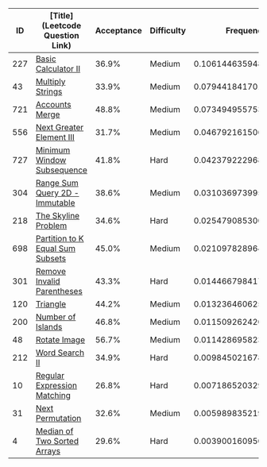 |ID|[Title](Leetcode Question Link)|Acceptance|Difficulty|Frequency|
|----|-----|----|---|---|
|227|[Basic Calculator II]( https://leetcode.com/problems/basic-calculator-ii)|36.9%|Medium|0.10614463594818956|
|43|[Multiply Strings]( https://leetcode.com/problems/multiply-strings)|33.9%|Medium|0.07944184170158367|
|721|[Accounts Merge]( https://leetcode.com/problems/accounts-merge)|48.8%|Medium|0.07349495575336484|
|556|[Next Greater Element III]( https://leetcode.com/problems/next-greater-element-iii)|31.7%|Medium|0.04679216150675895|
|727|[Minimum Window Subsequence]( https://leetcode.com/problems/minimum-window-subsequence)|41.8%|Hard|0.04237922296886145|
|304|[Range Sum Query 2D - Immutable]( https://leetcode.com/problems/range-sum-query-2d-immutable)|38.6%|Medium|0.031036973995576488|
|218|[The Skyline Problem]( https://leetcode.com/problems/the-skyline-problem)|34.6%|Hard|0.025479085300984906|
|698|[Partition to K Equal Sum Subsets]( https://leetcode.com/problems/partition-to-k-equal-sum-subsets)|45.0%|Medium|0.02109782896463587|
|301|[Remove Invalid Parentheses]( https://leetcode.com/problems/remove-invalid-parentheses)|43.3%|Hard|0.01446679841775339|
|120|[Triangle]( https://leetcode.com/problems/triangle)|44.2%|Medium|0.013236460625830901|
|200|[Number of Islands]( https://leetcode.com/problems/number-of-islands)|46.8%|Medium|0.011509262420590827|
|48|[Rotate Image]( https://leetcode.com/problems/rotate-image)|56.7%|Medium|0.011428695823622754|
|212|[Word Search II]( https://leetcode.com/problems/word-search-ii)|34.9%|Hard|0.009845021678804893|
|10|[Regular Expression Matching]( https://leetcode.com/problems/regular-expression-matching)|26.8%|Hard|0.0071865203293987245|
|31|[Next Permutation]( https://leetcode.com/problems/next-permutation)|32.6%|Medium|0.005989835219179644|
|4|[Median of Two Sorted Arrays]( https://leetcode.com/problems/median-of-two-sorted-arrays)|29.6%|Hard|0.003900160950094767|
